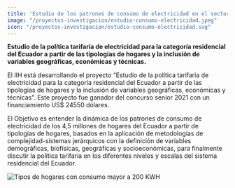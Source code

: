 ```yaml
---
title: 'Estudio de los patrones de consumo de electricidad en el sector residencial ecuatoriano'
image: "/proyectos-investigacion/estudio-consumo-electricidad.jpeg"
icon: "/proyectos-investigacion/estudio-consumo-electricidad.svg"
---
```

**Estudio de la política tarifaria de electricidad para la categoría residencial del Ecuador a partir de las tipologías de hogares y la inclusión de variables geográficas, económicas y técnicas.**

El IIH está desarrollando el proyecto “Estudio de la política tarifaria de electricidad para la categoría residencial del Ecuador a partir de las tipologías de hogares y la inclusión de variables geográficas, económicas y técnicas”. Este proyecto fue ganador del concurso senior 2021 con un financiamiento US$ 24550 dólares.

El Objetivo es entender la dinámica de los patrones de consumo de electricidad de los 4,5 millones de hogares del Ecuador a partir de tipologías de hogares, basados en la aplicación de metodologías de complejidad-sistemas jerárquicos con la definición de variables demográficas, biofísicas, geográficas y socioeconómicas, para finalmente discutir la política tarifaria en los diferentes niveles y escalas del sistema residencial del Ecuador.

![Tipos de hogares con consumo mayor a 200 KWH](/proyectos-investigacion/estudio-consumo-electricidad-grafica-01.png)